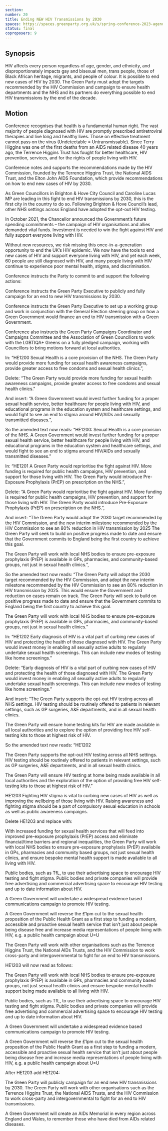 ```yaml
---
section:
number: 20
title: Ending NEW HIV Transmissions by 2030
spaces: https://spaces.greenparty.org.uk/s/spring-conference-2023-agenda-forum/?contentId=119664
status: final
coproposers: 9
---
```

## Synopsis
HIV affects every person regardless of age, gender, and ethnicity, and disproportionately impacts gay and bisexual men, trans people, those of Black African heritage, migrants, and people of colour. It is possible to end new cases of HIV by 2030. The Green Party must adopt the targets recommended by the HIV Commission and campaign to ensure health departments and the NHS and its partners do everything possible to end HIV transmissions by the end of the decade.

## Motion
Conference recognises that health is a fundamental human right. The vast majority of people diagnosed with HIV are promptly prescribed antiretroviral therapies and live long and healthy lives. Those on effective treatment cannot pass on the virus (Undetectable = Untransmissable). Since Terry Higgins was one of the first deaths from an AIDS related disease 40 years ago, the Terrence Higgins Trust has fought for better healthcare, HIV prevention, services, and for the rights of people living with HIV.

Conference notes and supports the recommendations made by the HIV Commission, founded by the Terrence Higgins Trust, the National AIDS Trust, and the Elton John AIDS Foundation, which provide recommendations on how to end new cases of HIV by 2030.

As Green Councillors in Brighton & Hove City Council and Caroline Lucas MP are leading in this fight to end HIV transmissions by 2030, this is the first city in the country to do so. Following Brighton & Hove Council’s lead, other NHS settings across England have adopted the opt-out HIV testing.

In October 2021, the Chancellor announced the Government’s future spending commitments – the campaign of HIV organisations and allies demanded vital funds. Investment is needed to win the fight against HIV and fully support everyone living with HIV.

Without new resources, we risk missing this once-in-a-generation opportunity to end the UK’s HIV epidemic. We now have the tools to end new cases of HIV and support everyone living with HIV, and yet each week, 60 people are still diagnosed with HIV, and many people living with HIV continue to experience poor mental health, stigma, and discrimination.

Conference instructs the Party to commit to and support the following actions:

Conference instructs the Green Party Executive to publicly and fully campaign for an end to new HIV transmissions by 2030.

Conference instructs the Green Party Executive to set up a working group and work in conjunction with the General Election steering group on how a Green Government would finance an end to HIV transmission with a Green Government.

Conference also instructs the Green Party Campaigns Coordinator and Campaigns Committee and the Association of Green Councillors to work with the LGBTIQA+ Greens on a fully pledged campaign, working with Councillors to bring motions forward at local authorities.

In: “HE1200 Sexual Health is a core provision of the NHS. The Green Party would provide more funding for sexual health awareness campaigns, provide greater access to free condoms and sexual health clinics.”,

Delete: “The Green Party would provide more funding for sexual health awareness campaigns, provide greater access to free condoms and sexual health clinics."

And insert: “A Green Government would invest further funding for a proper sexual health service, better healthcare for people living with HIV, and educational programs in the education system and healthcare settings, and would fight to see an end to stigma around HIV/AIDs and sexually transmitted diseases.”,

So the amended text now reads: “HE1200: Sexual Health is a core provision of the NHS. A Green Government would invest further funding for a proper sexual health service, better healthcare for people living with HIV, and educational programs in the education system and healthcare settings, and would fight to see an end to stigma around HIV/AIDs and sexually transmitted diseases.”

In: “HE1201 A Green Party would reprioritise the fight against HIV. More funding is required for public health campaigns, HIV prevention, and support for those living with HIV. The Green Party would introduce Pre-Exposure Prophylaxis (PrEP) on prescription on the NHS.”,

Delete: “A Green Party would reprioritise the fight against HIV. More funding is required for public health campaigns, HIV prevention, and support for those living with HIV. The Green Party would introduce Pre-Exposure Prophylaxis (PrEP) on prescription on the NHS.”,

And insert: “The Green Party would adopt the 2030 target recommended by the HIV Commission, and the new interim milestone recommended by the HIV Commission to see an 80% reduction in HIV transmission by 2025 The Green Party will seek to build on positive progress made to date and ensure that the Government commits to England being the first country to achieve this goal.

The Green Party will work with local NHS bodies to ensure pre-exposure prophylaxis (PrEP) is available in GPs, pharmacies, and community-based groups, not just in sexual health clinics.”,

So the amended text now reads: “The Green Party will adopt the 2030 target recommended by the HIV Commission, and adopt the new interim milestone recommended by the HIV Commission to see an 80% reduction in HIV transmission by 2025. This would ensure the Government and reduction on cases remain on track. The Green Party will seek to build on positive progress made to date and ensure that the Government commits to England being the first country to achieve this goal.

The Green Party will work with local NHS bodies to ensure pre-exposure prophylaxis (PrEP) is available in GPs, pharmacies, and community-based groups, not just in sexual health clinics.”

In: “HE1202 Early diagnosis of HIV is a vital part of curbing new cases of HIV and protecting the health of those diagnosed with HIV. The Green Party would invest money in enabling all sexually active adults to regularly undertake sexual health screenings. This can include new modes of testing like home screenings.”

Delete: “Early diagnosis of HIV is a vital part of curbing new cases of HIV and protecting the health of those diagnosed with HIV. The Green Party would invest money in enabling all sexually active adults to regularly undertake sexual health screenings. This can include new modes of testing like home screenings.”

And insert: “The Green Party supports the opt-out HIV testing across all NHS settings. HIV testing should be routinely offered to patients in relevant settings, such as GP surgeries, A&E departments, and in all sexual health clinics.

The Green Party will ensure home testing kits for HIV are made available in all local authorities and to explore the option of providing free HIV self-testing kits to those at highest risk of HIV.

So the amended text now reads: “HE1202

The Green Party supports the opt-out HIV testing across all NHS settings. HIV testing should be routinely offered to patients in relevant settings, such as GP surgeries, A&E departments, and in all sexual health clinics.

The Green Party will ensure HIV testing at home being made available in all local authorities and the exploration of the option of providing free HIV self-testing kits to those at highest risk of HIV.”

HE1203 Fighting HIV stigma is vital to curbing new cases of HIV as well as improving the wellbeing of those living with HIV. Raising awareness and fighting stigma should be a part of compulsory sexual education in schools as well as public awareness campaigns.

Delete HE1203 and replace with:

With increased funding for sexual health services that will feed into improved pre-exposure prophylaxis (PrEP) access and eliminate financial/time barriers and regional inequalities, the Green Party will work with local NHS bodies to ensure pre-exposure prophylaxis (PrEP) availabile in GPs, pharmacies and community based groups, not just sexual health clinics, and ensure bespoke mental health support is made available to all living with HIV.

Public bodies, such as TfL, to use their advertising space to encourage HIV testing and fight stigma. Public bodies and private companies will provide free advertising and commercial advertising space to encourage HIV testing and up to date information about HIV.

A Green Government will undertake a widespread evidence based communications campaign to promote HIV testing.

A Green Government will reverse the £1pm cut to the sexual health proposition of the Public Health Grant as a first step to funding a modern, accessible and proactive sexual health service that isn’t just about people being disease free and increase media representations of people living with HIV, e.g. a public health campaign about U=U

The Green Party will work with other organisations such as the Terrence Higgins Trust, the National AIDs Trusts, and the HIV Commission to work cross-party and intergovernmental to fight for an end to HIV transmissions.

HE1203 will now read as follows:

The Green Party will work with local NHS bodies to ensure pre-exposure prophylaxis (PrEP) is available in GPs, pharmacies and community based groups, not just sexual health clinics and ensure bespoke mental health support being made available to all living with HIV.

Public bodies, such as TfL, to use their advertising space to encourage HIV testing and fight stigma. Public bodies and private companies will provide free advertising and commercial advertising space to encourage HIV testing and up to date information about HIV.

A Green Government will undertake a widespread evidence based communications campaign to promote HIV testing.

A Green Government will reverse the £1pm cut to the sexual health proposition of the Public Health Grant as a first step to funding a modern, accessible and proactive sexual health service that isn’t just about people being disease free and increase media representations of people living with HIV, e.g. a public health campaign about U=U

After HE1203 add HE1204:

The Green Party will publicly campaign for an end new HIV transmissions by 2030. The Green Party will work with other organisations such as the Terrence Higgins Trust, the National AIDS Trusts, and the HIV Commission to work cross-party and intergovernmental to fight for an end to HIV transmissions.

A Green Government will create an AIDs Memorial in every region across England and Wales, to remember those who have died from AIDs related diseases.
